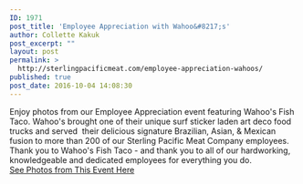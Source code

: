 ```yaml
---
ID: 1971
post_title: 'Employee Appreciation with Wahoo&#8217;s'
author: Collette Kakuk
post_excerpt: ""
layout: post
permalink: >
  http://sterlingpacificmeat.com/employee-appreciation-wahoos/
published: true
post_date: 2016-10-04 14:08:30
---
```

<div>Enjoy photos from our Employee Appreciation event featuring Wahoo's Fish Taco. Wahoo's brought one of their unique surf sticker laden art deco food trucks and served  their delicious signature Brazilian, Asian, &amp; Mexican fusion to more than 200 of our Sterling Pacific Meat Company employees.</div>
<div></div>
<div>Thank you to Wahoo's Fish Taco - and thank you to all of our hardworking, knowledgeable and dedicated employees for everything you do.</div>
<div></div>
<div><a href="https://www.flickr.com/photos/142180874@N04/sets/72157672805617500/" target="_blank" rel="noopener">See Photos from This Event Here</a></div>